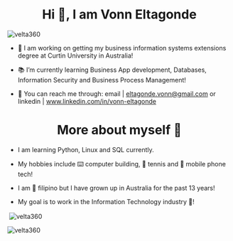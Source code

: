<h1 align="center">Hi 👋, I am Vonn Eltagonde</h1>

<p align="left"> <img src="https://komarev.com/ghpvc/?username=velta360&label=Profile%20views&color=0e75b6&style=flat" alt="velta360" /> </p>

- 🔬 I am working on getting my business information systems extensions degree at Curtin University in Australia!
  
- 📚 I’m currently learning Business App development, Databases, Information Security and Business Process Management!
  
- 📨 You can reach me through: email | eltagonde.vonn@gmail.com or linkedin | www.linkedin.com/in/vonn-eltagonde

<h1 align="center">More about myself 🐼</h1>

- I am learning Python, Linux and SQL currently.

- My hobbies include ⌨️ computer building, 🎾 tennis and 📱 mobile phone tech!
  
- I am 🛫 filipino but I have grown up in Australia for the past 13 years!

- My goal is to work in the Information Technology industry 🤳!

<p>&nbsp;<img align="center" src="https://github-readme-stats.vercel.app/api?username=velta360&show_icons=true&locale=en&theme=dark" alt="velta360" /></p>
<p><img align="center" src="https://github-readme-streak-stats.herokuapp.com/?user=velta360&theme=dark" alt="velta360" /></p> 

<!--
**velta360/velta360** is a ✨ _special_ ✨ repository because its `README.md` (this file) appears on your GitHub profile.

